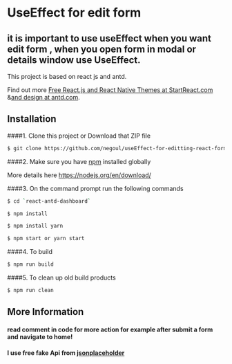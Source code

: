 # UseEffect for edit form 
## it is important to use useEffect when you want edit form , when you open form in modal or details window use UseEffect.

This project is based on react js and antd.

Find out more [Free React.js and React Native Themes at StartReact.com](http://www.startreact.com/) &[and design at antd.com](https://ant.design/).


## Installation
####1. Clone this project or Download that ZIP file

```sh
$ git clone https://github.com/negoul/useEffect-for-editting-react-form-.git
```

####2.  Make sure you have [npm](https://www.npmjs.org/) installed globally

More details here
https://nodejs.org/en/download/

####3. On the command prompt run the following commands

```sh
$ cd `react-antd-dashboard`
```
```sh
$ npm install 
```
```sh
$ npm install yarn
```
```sh
$ npm start or yarn start
```

####4. To build
```sh
$ npm run build
```

####5. To clean up old build products
```sh
$ npm run clean
```


## More Information
#### read comment in code for more action for example after submit a form and navigate to home! 
#### I use free fake Api from  [jsonplaceholder](https://jsonplaceholder.typicode.com/) 
